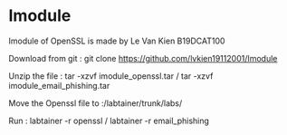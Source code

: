 # Imodule
Imodule of OpenSSL is made by Le Van Kien B19DCAT100

Download from git : git clone https://github.com/lvkien19112001/Imodule

Unzip the file : tar -xzvf imodule_openssl.tar / tar -xzvf imodule_email_phishing.tar

Move the Openssl file to :/labtainer/trunk/labs/

Run : labtainer -r openssl / labtainer -r email_phishing 


